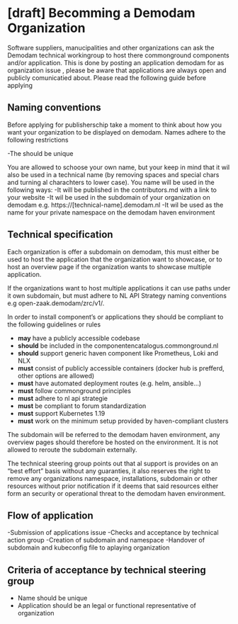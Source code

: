 # [draft] Becomming a Demodam Organization

Software suppliers, manucipalities and other organizations can ask the Demodam technical workingroup to host there commonground components and/or application. This is done by posting an application demodam for as organization issue , please be aware that applications are always open and publicly comunicatied about. Please read the following guide before applying

## Naming conventions
Before applying for publisherschip take a moment to think about how you want your organization to be displayed on demodam. Names adhere to the following restrictions

-The should be unique

You are allowed to schoose your own name, but your keep in mind that it wil also be used in a technical name (by removing spaces and special chars and turning al charachters to lower case). You name will be used in the following ways:
-It will be published in the contributors.md with a link to your website
-It wil be used in the subdomain of your organization on demodam e.g. https://[technical-name].demodam.nl
-It wil be used as the name for your private namespace on the demodam haven environment

## Technical specification
Each organization is offer a subdomain on demodam, this must either be used to host the application that the organization want to showcase, or to host an overview page if the organization wants to showcase multiple application.

If the organizations want to host multiple applications it can use paths under it own subdomain, but must adhere to NL API Strategy naming conventions e.g open-zaak.demodam/zrc/v1/.

In order to install component’s or applications they should be compliant to the following guidelines or rules

- **may** have a publicly accessible codebase
- **should** be included in the componentencatalogus.commonground.nl
- **should** support generic haven component like Prometheus, Loki and NLX
- **must** consist of publicly accessible containers (docker hub is prefferd, other options are allowed)
- **must** have automated deployment routes (e.g. helm, ansible...)
- **must** follow commonground principles
- **must** adhere to nl api strategie
- **must** be compliant to forum standardization
- **must** support Kubernetes 1.19
- **must** work on the minimum setup provided by haven-compliant clusters

The subdomain will be referred to the demodam haven environment, any overview pages should therefore be hosted on the environment. It is not allowed to reroute the subdomain externally.

The technical steering group points out that al support is provides on an “best effort” basis without any guaranties, it also reserves the right to remove any organizations namespace, installations, subdomain or other resources without prior notification if it deems that said resources either form an security or operational threat to the demodam haven environment.

## Flow of application
-Submission of applications issue
-Checks and acceptance by technical action group
-Creation of subdomain and namespace
-Handover of subdomain and kubeconfig file to aplaying organization

## Criteria of acceptance by technical steering group
- Name should be unique
- Application should be an legal or functional representative of organization
